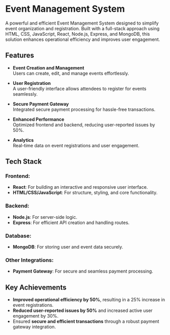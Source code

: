 # Event Management System

A powerful and efficient Event Management System designed to simplify event organization and registration. Built with a full-stack approach using HTML, CSS, JavaScript, React, Node.js, Express, and MongoDB, this solution enhances operational efficiency and improves user engagement.

## Features

- **Event Creation and Management**  
  Users can create, edit, and manage events effortlessly.

- **User Registration**  
  A user-friendly interface allows attendees to register for events seamlessly.

- **Secure Payment Gateway**  
  Integrated secure payment processing for hassle-free transactions.

- **Enhanced Performance**  
  Optimized frontend and backend, reducing user-reported issues by 50%.

- **Analytics**  
  Real-time data on event registrations and user engagement.

## Tech Stack

### Frontend:
- **React**: For building an interactive and responsive user interface.
- **HTML/CSS/JavaScript**: For structure, styling, and core functionality.

### Backend:
- **Node.js**: For server-side logic.
- **Express**: For efficient API creation and handling routes.

### Database:
- **MongoDB**: For storing user and event data securely.

### Other Integrations:
- **Payment Gateway**: For secure and seamless payment processing.

## Key Achievements

- **Improved operational efficiency by 50%**, resulting in a 25% increase in event registrations.
- **Reduced user-reported issues by 50%** and increased active user engagement by 30%.
- Ensured **secure and efficient transactions** through a robust payment gateway integration.
